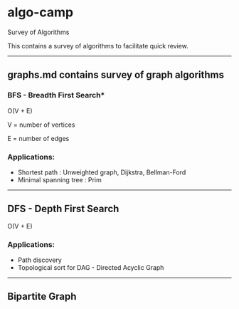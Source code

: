 # algo-camp
Survey of Algorithms

This contains a survey of algorithms to facilitate quick review.

---
## graphs.md contains survey of graph algorithms

### BFS - Breadth First Search*

O(V + E)

V = number of vertices

E = number of edges
    
### Applications: 
* Shortest path : Unweighted graph, Dijkstra, Bellman-Ford
* Minimal spanning tree : Prim

---
## DFS - Depth First Search

O(V + E)

### Applications:
* Path discovery
* Topological sort for DAG - Directed Acyclic Graph

---
## Bipartite Graph



